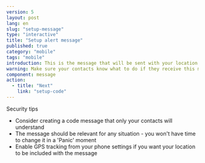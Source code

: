 ```yaml
---
version: 5
layout: post
lang: en
slug: "setup-message"
type: "interactive"
title: "Setup alert message"
published: true
category: "mobile"
tags: "mobile"
introduction: This is the message that will be sent with your location. 
warning: Make sure your contacts know what to do if they receive this message
component: message
action:
  - title: "Next"
    link: "setup-code"
---
```


Security tips

 - Consider creating a code message that only your contacts will understand 
 - The message should be relevant for any situation - you won't have time to change it in a 'Panic' moment
 - Enable GPS tracking from your phone settings if you want your location to be included with the message  
